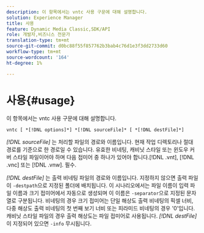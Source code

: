 ```yaml
---
description: 이 항목에서는 vntc 사용 구문에 대해 설명합니다.
solution: Experience Manager
title: 사용
feature: Dynamic Media Classic,SDK/API
role: 개발자,비즈니스 전문가
translation-type: tm+mt
source-git-commit: d0bc88f55f857762b3bab4c76d1e3f3dd2733d60
workflow-type: tm+mt
source-wordcount: '164'
ht-degree: 1%

---
```



# 사용{#usage}

이 항목에서는 vntc 사용 구문에 대해 설명합니다.

`vntc [ *[!DNL options]*] *[!DNL sourceFile]* [ *[!DNL destFile]*]`

*[!DNL sourceFile]* 는 처리할 파일의 경로와 이름입니다. 현재 작업 디렉토리나 절대 경로를 기준으로 한 경로일 수 있습니다. 유효한 비네팅, 캐비닛 스타일 또는 윈도우 커버 스타일 파일이어야 하며 다음 접미어 중 하나가 있어야 합니다.[!DNL .vnt], [!DNL .vnc] 또는 [!DNL .vnw]. 필수.

*[!DNL destFile]* 는 출력 비네팅 파일의 경로와 이름입니다. 지정하지 않으면 출력 파일이 `-destpath`으로 지정된 폴더에 배치됩니다. 이 시나리오에서는 파일 이름이 입력 파일 이름과 크기 접미어에서 자동으로 생성되며 이 이름은 `-separator`으로 지정된 문자열로 구분됩니다. 비네팅의 경우 크기 접미어는 단일 해상도 출력 비네팅의 픽셀 너비, 다중 해상도 출력 비네팅의 첫 번째 보기 너비 또는 피라미드 비네팅의 경우 &#39;0&#39;입니다. 캐비닛 스타일 파일의 경우 출력 해상도는 파일 접미어로 사용됩니다. *[!DNL destFile]* 이 지정되어 있으면  `-info` 무시됩니다.
